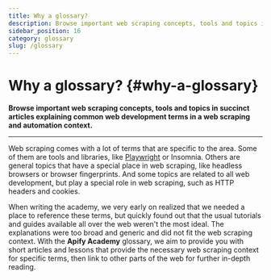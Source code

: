 ```yaml
---
title: Why a glossary?
description: Browse important web scraping concepts, tools and topics in succinct articles explaining common web development terms in a web scraping and automation context.
sidebar_position: 16
category: glossary
slug: /glossary
---
```


# Why a glossary? {#why-a-glossary}

**Browse important web scraping concepts, tools and topics in succinct articles explaining common web development terms in a web scraping and automation context.**

---

Web scraping comes with a lot of terms that are specific to the area. Some of them are tools and libraries, like [Playwright](../webscraping/puppeteer_playwright/index.md) or Insomnia. Others are general topics that have a special place in web scraping, like headless browsers or browser fingerprints. And some topics are related to all web development, but play a special role in web scraping, such as HTTP headers and cookies.

When writing the academy, we very early on realized that we needed a place to reference these terms, but quickly found out that the usual tutorials and guides available all over the web weren't the most ideal. The explanations were too broad and generic and did not fit the web scraping context. With the **Apify Academy** glossary, we aim to provide you with short articles and lessons that provide the necessary web scraping context for specific terms, then link to other parts of the web for further in-depth reading.
